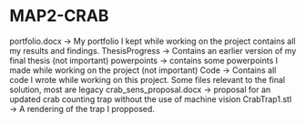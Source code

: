 # MAP2-CRAB
portfolio.docx -> My portfolio I kept while working on the project contains all my results and findings.
ThesisProgress -> Contains an earlier version of my final thesis (not important)
powerpoints -> contains some powerpoints I made while working on the project (not important)
Code -> Contains all code I wrote while working on this project. Some files relevant to the final solution, most are legacy
crab_sens_proposal.docx -> proposal for an updated crab counting trap without the use of machine vision
CrabTrap1.stl -> A rendering of the trap I propposed.
